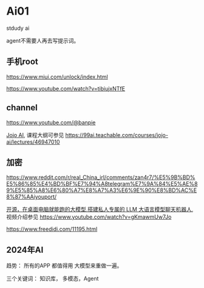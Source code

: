 # Ai01
stdudy  ai

agent不需要人再去写提示词。





## 手机root   

https://www.miui.com/unlock/index.html

https://www.youtube.com/watch?v=tibiujxNTfE

## channel 

https://www.youtube.com/@banpie

[Jojo AI](https://www.youtube.com/@jojojoy), 课程大纲可参见 https://99ai.teachable.com/courses/jojo-ai/lectures/46947010

## 加密

https://www.reddit.com/r/real_China_irl/comments/zan4r7/%E5%9B%BD%E5%86%85%E4%BD%BF%E7%94%A8telegram%E7%9A%84%E5%AE%89%E5%85%A8%E6%80%A7%E8%A7%A3%E6%9E%90%E8%BD%AC%E8%87%AAiyouport/


[开源，在桌面电脑就能跑的大模型,搭建私人专属的 LLM 大语言模型聊天机器人](https://github.com/nomic-ai/gpt4all), 视频介绍参见 https://www.youtube.com/watch?v=gKmawmUw7Jo

https://www.freedidi.com/11195.html


## 2024年AI 

趋势： 所有的APP 都值得用 大模型来重做一遍。 

三个关键词： 知识库， 多模态，Agent